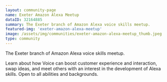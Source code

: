 ```yaml
---
layout: community-page
name: Exeter Amazon Alexa Meetup
dataID: 32164885
summary: The Exeter branch of Amazon Alexa voice skills meetup.
featured-img: 'exeter-amazon-alexa-meetup'
image: /assets/img/communities/exeter-amazon-alexa-meetup_thumb.jpeg
type: community
---
```


The Exeter branch of Amazon Alexa voice skills meetup.

Learn about how Voice can boost customer experience and interaction, swap ideas,
and meet others with an interest in the development of Alexa skills. Open to all
abilities and backgrounds.
